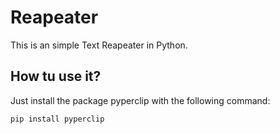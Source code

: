 ﻿# Reapeater
This is an simple Text Reapeater in Python. 

## How tu use it?

Just install the package pyperclip with the following command:

    pip install pyperclip

